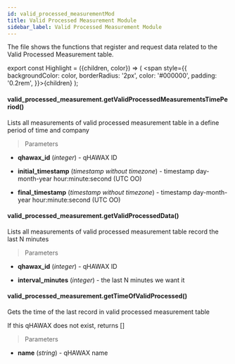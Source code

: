 ```yaml
---
id: valid_processed_measurementMod
title: Valid Processed Measurement Module
sidebar_label: Valid Processed Measurement Module
---
```


The file shows the functions that register and request data related to the Valid Processed Measurement table.

export const Highlight = ({children, color}) => ( <span style={{
      backgroundColor: color,
      borderRadius: '2px',
      color: '#000000',
      padding: '0.2rem',
    }}>{children}</span> );

#### <Highlight color="#b2e4f7">valid_processed_measurement.getValidProcessedMeasurementsTimePeriod()</Highlight>

Lists all measurements of valid processed measurement table in a define period of time and company

>Parameters

* **qhawax_id** (*integer*) - qHAWAX ID

* **initial_timestamp** (*timestamp without timezone*) - timestamp day-month-year hour:minute:second (UTC OO)

* **final_timestamp** (*timestamp without timezone*) - timestamp day-month-year hour:minute:second (UTC OO)

#### <Highlight color="#b2e4f7">valid_processed_measurement.getValidProcessedData()</Highlight>

Lists all measurements of valid processed measurement table record the last N minutes

>Parameters

* **qhawax_id** (*integer*) - qHAWAX ID

* **interval_minutes** (*integer*) - the last N minutes we want it

#### <Highlight color="#b2e4f7">valid_processed_measurement.getTimeOfValidProcessed()</Highlight>

Gets the time of the last record in valid processed measurement table

If this qHAWAX does not exist, returns []

>Parameters

* **name** (*string*) - qHAWAX name
